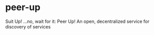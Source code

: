# peer-up
Suit Up! ...no, wait for it: Peer Up! An open, decentralized service for discovery of services

